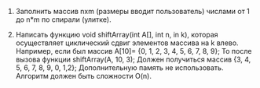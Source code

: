 1. Заполнить массив nxm (размеры вводит пользователь) числами от 1 до n*m по спирали (улитке).
	
2. Написать функцию void shiftArray(int A[], int n, in k), которая осуществляет циклический сдвиг элементов массива на k влево.
	Например, если был массив
	A[10]= {0, 1, 2, 3, 4, 5, 6, 7, 8, 9};
	То после вызова функции shiftArray(A, 10, 3); 
	Должен получиться массив {3, 4, 5, 6, 7, 8, 9, 0, 1,2};
	Дополнительную память не использовать. Алгоритм должен быть сложности O(n).
